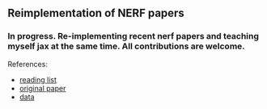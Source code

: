## Reimplementation of NERF papers
### In progress. Re-implementing recent nerf papers and teaching myself jax at the same time. All contributions are welcome.

References:
* [reading list](https://www.matthewtancik.com)
* [original paper](https://arxiv.org/pdf/2003.08934.pdf)
* [data](https://drive.google.com/drive/folders/128yBriW1IG_3NJ5Rp7APSTZsJqdJdfc1)
